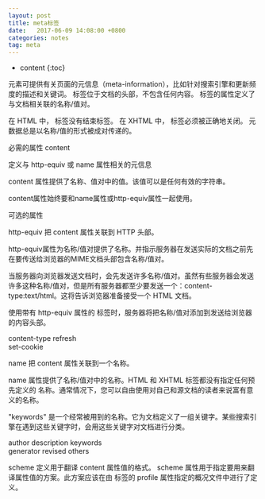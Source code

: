 ```yaml
---
layout: post
title: meta标签
date:   2017-06-09 14:08:00 +0800
categories: notes
tag: meta
---
```


* content
{:toc}


<meta> 元素可提供有关页面的元信息（meta-information），比如针对搜索引擎和更新频度的描述和关键词。
<meta> 标签位于文档的头部，不包含任何内容。<meta> 标签的属性定义了与文档相关联的名称/值对。

在 HTML 中，<meta> 标签没有结束标签。
在 XHTML 中，<meta> 标签必须被正确地关闭。
元数据总是以名称/值的形式被成对传递的。



必需的属性
content

定义与 http-equiv 或 name 属性相关的元信息

content 属性提供了名称、值对中的值。该值可以是任何有效的字符串。

content属性始终要和name属性或http-equiv属性一起使用。



可选的属性

http-equiv
把 content 属性关联到 HTTP 头部。

http-equiv属性为名称/值对提供了名称。并指示服务器在发送实际的文档之前先在要传送给浏览器的MIME文档头部包含名称/值对。

当服务器向浏览器发送文档时，会先发送许多名称/值对。虽然有些服务器会发送许多这种名称/值对，但是所有服务器都至少要发送一个：content-type:text/html。这将告诉浏览器准备接受一个 HTML 文档。

使用带有 http-equiv 属性的 <meta> 标签时，服务器将把名称/值对添加到发送给浏览器的内容头部。

content-type
refresh				
set-cookie


name
把 content 属性关联到一个名称。

name 属性提供了名称/值对中的名称。HTML 和 XHTML 标签都没有指定任何预先定义的 <meta> 名称。通常情况下，您可以自由使用对自己和源文档的读者来说富有意义的名称。

"keywords" 是一个经常被用到的名称。它为文档定义了一组关键字。某些搜索引擎在遇到这些关键字时，会用这些关键字对文档进行分类。

author
description
keywords			
generator
revised
others


scheme
定义用于翻译 content 属性值的格式。
scheme 属性用于指定要用来翻译属性值的方案。此方案应该在由 <head> 标签的 profile 属性指定的概况文件中进行了定义。
